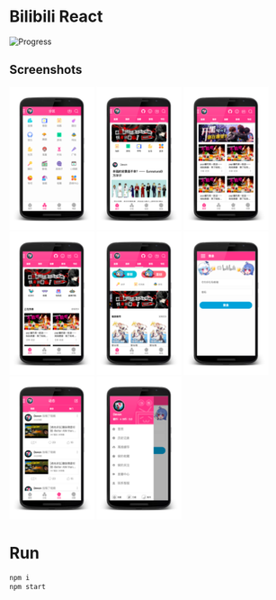 # Bilibili React

![Progress](http://progressed.io/bar/10?title=progress) 
## Screenshots

<a href="art/enframe_2018-04-23-23-46-00.png"><img src="art/enframe_2018-04-23-23-46-00.png" width="30%"/></a>
<a href="art/enframe_2018-04-23-23-46-25.png"><img src="art/enframe_2018-04-23-23-46-25.png" width="30%"/></a>
<a href="art/enframe_2018-04-23-23-46-34.png"><img src="art/enframe_2018-04-23-23-46-34.png" width="30%"/></a>
<a href="art/enframe_2018-04-23-23-46-44.png"><img src="art/enframe_2018-04-23-23-46-44.png" width="30%"/></a>
<a href="art/enframe_2018-04-23-23-46-52.png"><img src="art/enframe_2018-04-23-23-46-52.png" width="30%"/></a>
<a href="art/enframe_2018-04-23-23-46-10.png"><img src="art/enframe_2018-04-23-23-47-10.png" width="30%"/></a>
<a href="art/enframe_2018-04-23-23-46-18.png"><img src="art/enframe_2018-04-23-23-47-18.png" width="30%"/></a>
<a href="art/enframe_2018-04-23-23-46-26.png"><img src="art/enframe_2018-04-23-23-47-26.png" width="30%"/></a>

# Run

    npm i
    npm start

